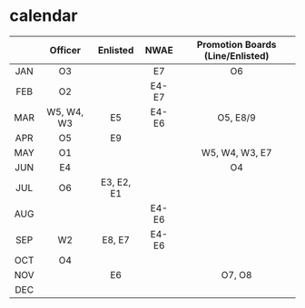 # calendar

|       |  Officer   |  Enlisted   |  NWAE  | Promotion Boards (Line/Enlisted) |
|:-----:|:----------:|:-----------:|:------:|:--------------------------------:|
|  JAN  |     O3     |             |   E7   |                O6                |
|  FEB  |     O2     |             | E4-E7  |                                  |
|  MAR  | W5, W4, W3 |     E5      | E4-E6  |             O5, E8/9             |
|  APR  |     O5     |     E9      |        |                                  |
|  MAY  |     O1     |             |        |          W5, W4, W3, E7          |
|  JUN  |     E4     |             |        |                O4                |
|  JUL  |     O6     | E3, E2, E1  |        |                                  |
|  AUG  |            |             | E4-E6  |                                  |
|  SEP  |     W2     |   E8, E7    | E4-E6  |                                  |
|  OCT  |     O4     |             |        |                                  |
|  NOV  |            |     E6      |        |              O7, O8              |
|  DEC  |            |             |        |                                  |
